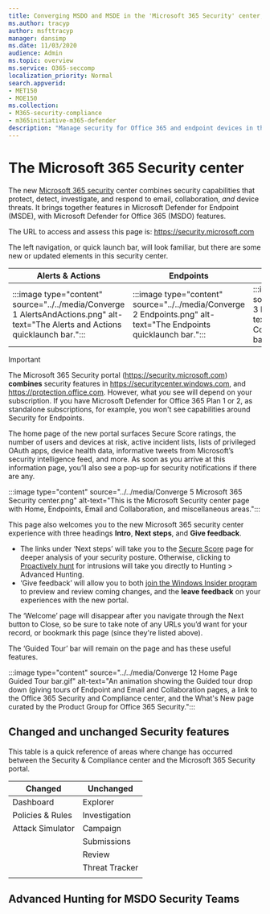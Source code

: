 ```yaml
---
title: Converging MSDO and MSDE in the 'Microsoft 365 Security' center, OATP, MDATP, MSDO, MSDE, single pane of glass
ms.author: tracyp
author: msfttracyp
manager: dansimp
ms.date: 11/03/2020
audience: Admin
ms.topic: overview
ms.service: O365-seccomp
localization_priority: Normal
search.appverid:
- MET150
- MOE150
ms.collection: 
- M365-security-compliance 
- m365initiative-m365-defender 
description: "Manage security for Office 365 and endpoint devices in the same place, the Microsoft 365 Security center. This article outlines what's new and where to find things."
---
```


# The Microsoft 365 Security center

The new [Microsoft 365 security](https://security.microsoft.com) center combines security capabilities that protect, detect, investigate, and respond to email, collaboration, *and* device threats. It brings together features in Microsoft Defender for Endpoint (MSDE), with Microsoft Defender for Office 365 (MSDO) features.

The URL to access and assess this page is: https://security.microsoft.com

The left navigation, or quick launch bar, will look familiar, but there are some new or updated elements in this security center.
<p>    

|Alerts & Actions  |Endpoints  |Email & Collaboration  |Access & Reporting  |
|---------|---------|---------|---------|
|:::image type="content" source="../../media/Converge 1 AlertsAndActions.png" alt-text="The Alerts and Actions quicklaunch bar.":::     |     :::image type="content" source="../../media/Converge 2 Endpoints.png" alt-text="The Endpoints quicklaunch bar.":::    | :::image type="content" source="../../media/Converge 3 Email and Collab.png" alt-text="The Emails and Collaboration quicklaunch bar.":::        |    :::image type="content" source="../../media/Converge 4 Access and reporting.png" alt-text="The Access and Reporting quicklaunch bar.":::    |

> [!IMPORTANT]
> The Microsoft 365 Security portal (https://security.microsoft.com) **combines** security features in https://securitycenter.windows.com, and https://protection.office.com. However, what *you* see will depend on your subscription. If you have Microsoft Defender for Office 365 Plan 1 or 2, as standalone subscriptions, for example, you won't see capabilities around Security for Endpoints.

The home page of the new portal surfaces Secure Score ratings, the number of users and devices at risk, active incident lists, lists of privileged OAuth apps, device health data, informative tweets from Microsoft’s security intelligence feed, and more. As soon as you arrive at this information page, you’ll also see a pop-up for security notifications if there are any.

:::image type="content" source="../../media/Converge 5 Microsoft 365 Security center.png" alt-text="This is the Microsoft Security center page with Home, Endpoints, Email and Collaboration, and miscellaneous areas.":::

This page also welcomes you to the new Microsoft 365 security center experience with three headings **Intro**, **Next steps**, and **Give feedback**.

- The links under ‘Next steps’ will take you to the [Secure Score](https://security.microsoft.com/securescore?viewid=overview) page for deeper analysis of your security posture. Otherwise, clicking to [Proactively hunt](https://security.microsoft.com/advanced-hunting) for intrusions will take you directly to Hunting > Advanced Hunting.
- ‘Give feedback’ will allow you to both [join the Windows Insider program](https://insider.windows.com/en-us/) to preview and review coming changes, and the **leave feedback** on your experiences with the new portal.

The ‘Welcome’ page will disappear after you navigate through the Next button to Close, so be sure to take note of any URLs you’d want for your record, or bookmark this page (since they're listed above).

The ‘Guided Tour’ bar will remain on the page and has these useful features.  

:::image type="content" source="../../media/Converge 12 Home Page Guided Tour bar.gif" alt-text="An animation showing the Guided tour drop down (giving tours of Endpoint and Email and Collaboration pages, a link to the Office 365 Security and Compliance center, and the What's New page curated by the Product Group for Office 365 Security.":::

## Changed and unchanged Security features

This table is a quick reference of areas where change has occurred between the Security & Compliance center and the Microsoft 365 Security portal.

|**Changed**  |**Unchanged**  |
|---------|---------|
|Dashboard     |  Explorer       |
|Policies & Rules     |    Investigation     |
|Attack Simulator     |    Campaign     |
|     |    Submissions     |
|     |    Review     |
|     |    Threat Tracker     |
|     |         |

<!--
## Email & Collaboration

The way you access Microsoft Defender for Office 365 (MSDO, but formerly known as Office 365 Advanced Threat Protection or ATP) has changed. The layout of the portal has both been simplified and combined with Microsoft Defender for Endpoint (or Microsoft Defender Advanced Threat Protection, MDATP). That’s quite a mouthful! In short, the new [Microsoft 365 Security portal](https://security.microsoft.com/) combines:

1. Microsoft Defender for Office 365 (MSDO)
2. Microsoft Defender for Endpoint (MSDE)

in one easy to navigate location. This means security for your Office 365 or Microsoft 365 subscription, and for the devices that connect to it, is done from one portal.

> [!NOTE]
> If you know MSDO (once Office 365 ATP) from  the core overview article ‘[Office 365 Security overview](https://docs.microsoft.com/en-us/microsoft-365/security/office-365-security/?view=o365-worldwide)’, then you're aware much of the Microsoft documentation about MSDO can be roughly broken down in Security Administrator and Security Operations topics. <p>The Microsoft 365 Security center has the same strengths. Many of the administration topics appear under ‘Policies & Rules’, and ‘Dashboard’. Long term security investigation, detection, defense, and response as per Security Operations, takes place in the other sections of the Email & Collaboration section. -->

## Advanced Hunting for MSDO Security Teams

